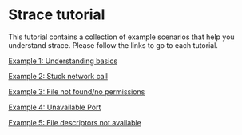 # Strace tutorial

This tutorial contains a collection of example scenarios that help you understand strace.
Please follow the links to go to each tutorial.

[Example 1: Understanding basics](example-1-basics/)

[Example 2: Stuck network call](example-2-stuck-network-call/)

[Example 3: File not found/no permissions](example-3-file-permissions/)

[Example 4: Unavailable Port](example-4-unavailable-port/)

[Example 5: File descriptors not available](example-5-file-descriptorss/)
